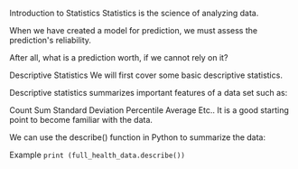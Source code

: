 Introduction to Statistics
Statistics is the science of analyzing data.

When we have created a model for prediction, we must assess the prediction's reliability.

After all, what is a prediction worth, if we cannot rely on it?


Descriptive Statistics
We will first cover some basic descriptive statistics.

Descriptive statistics summarizes important features of a data set such as:

Count
Sum
Standard Deviation
Percentile
Average
Etc..
It is a good starting point to become familiar with the data.

We can use the describe() function in Python to summarize the data:

Example
`print (full_health_data.describe())`